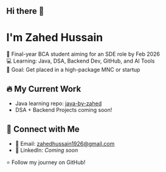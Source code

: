 ## Hi there 👋
# I'm Zahed Hussain

🎯 Final-year BCA student aiming for an SDE role by Feb 2026  
💻 Learning: Java, DSA, Backend Dev, GitHub, and AI Tools  
🚀 Goal: Get placed in a high-package MNC or startup

## 🔥 My Current Work
- Java learning repo: [java-by-zahed](https://github.com/Zahed30/java-by-zahed)
- DSA + Backend Projects coming soon!

## 📌 Connect with Me
- 📧 Email: zahedhussain1926@gmail.com
- 🔗 LinkedIn: *Coming soon*

⭐ Follow my journey on GitHub!
